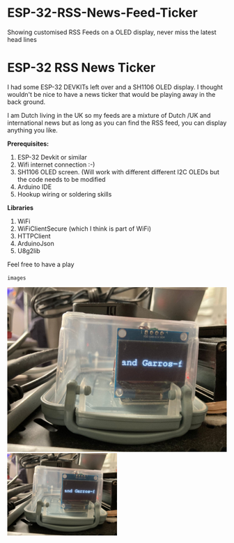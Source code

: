 # ESP-32-RSS-News-Feed-Ticker
Showing customised RSS Feeds on a OLED display, never miss the latest head lines

# ESP-32 RSS News Ticker

I had some ESP-32 DEVKITs left over and a SH1106 OLED display. I thought wouldn't be nice to have a news ticker that would be playing away in the back ground.

I am Dutch living in the UK so my feeds are a mixture of Dutch /UK and international news but as long as you can find the RSS feed, you can display anything you like.

**Prerequisites:**
 1. ESP-32 Devkit or similar
 2. Wifi internet connection :-)
 3. SH1106 OLED screen. (Will work with different different I2C OLEDs but the code needs to be modified
 4. Arduino IDE
 5. Hookup wiring or soldering skills 

**Libraries** 

 1. WiFi
 2. WiFiClientSecure (which I think is part of WiFi)
 3. HTTPClient
 4. ArduinoJson
 5. U8g2lib

Feel free to have a play


    images

![Alt text](./images/Untitled3.jpeg)
<img src="./images/Untitled3.jpeg" style="width:50%; height:auto;">
